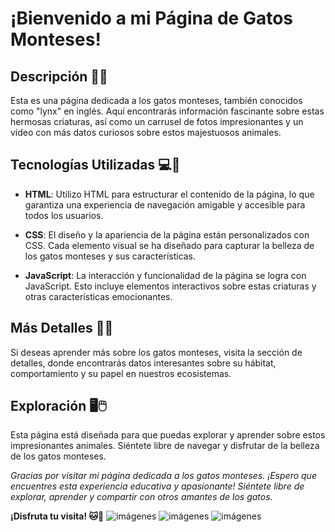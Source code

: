 # ¡Bienvenido a mi Página de Gatos Monteses!

## Descripción 🌲🐾

Esta es una página dedicada a los gatos monteses, también conocidos como "lynx" en inglés. Aquí encontrarás información fascinante sobre estas hermosas criaturas, así como un carrusel de fotos impresionantes y un vídeo con más datos curiosos sobre estos majestuosos animales. 

## Tecnologías Utilizadas 💻🌿

- **HTML**: Utilizo HTML para estructurar el contenido de la página, lo que garantiza una experiencia de navegación amigable y accesible para todos los usuarios.
  
- **CSS**: El diseño y la apariencia de la página están personalizados con CSS. Cada elemento visual se ha diseñado para capturar la belleza de los gatos monteses y sus características.

- **JavaScript**: La interacción y funcionalidad de la página se logra con JavaScript. Esto incluye elementos interactivos sobre estas criaturas y otras características emocionantes.

## Más Detalles 🕵️‍♀️

Si deseas aprender más sobre los gatos monteses, visita la sección de detalles, donde encontrarás datos interesantes sobre su hábitat, comportamiento y su papel en nuestros ecosistemas.

## Exploración 🖥️🖱️

Esta página está diseñada para que puedas explorar y aprender sobre estos impresionantes animales. Siéntete libre de navegar y disfrutar de la belleza de los gatos monteses.

*Gracias por visitar mi página dedicada a los gatos monteses. ¡Espero que encuentres esta experiencia educativa y apasionante! Siéntete libre de explorar, aprender y compartir con otros amantes de los gatos.*

**¡Disfruta tu visita! 🐱🌲**
![imágenes](https://github.com/samantha09s/GatosMonteses/assets/140031528/24a04c59-fbf8-476f-8adf-6b2c2efaeb3d)
![imágenes](https://github.com/samantha09s/GatosMonteses/assets/140031528/901369ce-5211-41bc-86ae-f0918ab55346)
![imágenes](https://github.com/samantha09s/GatosMonteses/assets/140031528/e6ac3cbe-aceb-4a9b-a1e7-93e8bf6ba266)
